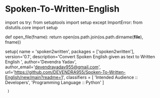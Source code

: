 # Spoken-To-Written-English

import os
try:
    from setuptools import setup
except ImportError:
    from distutils.core import setup


def open_file(fname):
    return open(os.path.join(os.path.dirname(__file__), fname))

setup(
	  name = 'spoken2written',
      packages = ['spoken2written'],
      version='0.1',
      description='Convert Spoken English given as text to Written English ',
      author='Devendra Yadav',
      author_email='devendrayadav955@gmail.com',
      url='https://github.com/DEVENDRA955/Spoken-To-Written-English/new/main?readme=1',
      classifiers = [
     					 'Intended Audience :: Developers',
      					'Programming Language :: Python'
  				]

     )
